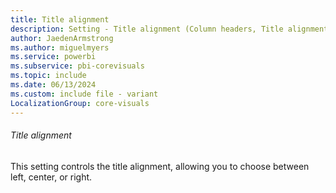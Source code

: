 ```yaml
---
title: Title alignment
description: Setting - Title alignment (Column headers, Title alignment)
author: JaedenArmstrong
ms.author: miguelmyers
ms.service: powerbi
ms.subservice: pbi-corevisuals
ms.topic: include
ms.date: 06/13/2024
ms.custom: include file - variant
LocalizationGroup: core-visuals
---
```

###### Title alignment

This setting controls the title alignment, allowing you to choose between left, center, or right.

